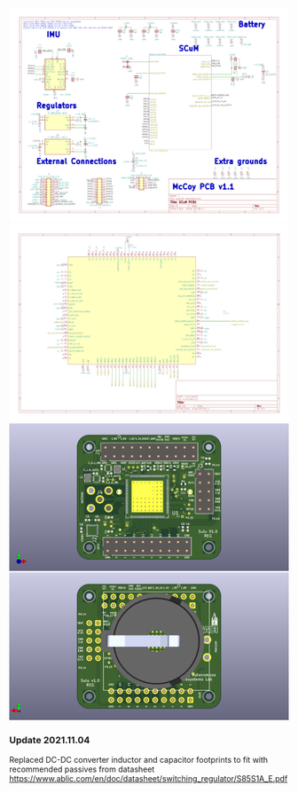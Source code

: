 ![Schematic page 1](pictures/scum3c-devboard_schematic_Page_1.png)
![Schematic page 2](pictures/scum3c-devboard_schematic_Page_2.png)
![3D front](pictures/scum3c-devboard.png)
![3D back](pictures/scum3c-devboard_back.png)


### Update 2021.11.04
Replaced DC-DC converter inductor and capacitor footprints to fit with recommended passives from datasheet https://www.ablic.com/en/doc/datasheet/switching_regulator/S85S1A_E.pdf